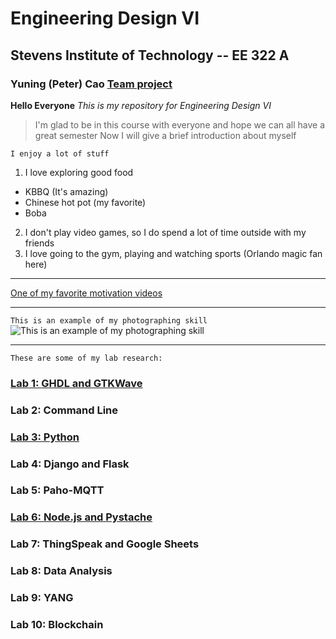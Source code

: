# Engineering Design VI 
## Stevens Institute of Technology -- EE 322 A
### Yuning (Peter) Cao [Team project](https://sites.google.com/d/1ngwPaidaa0Ctt1cAQI62VDjU3l0D9GB5/p/1R1XTZZ8OABlUEslSH3o1kkuUe-YeKoDF/edit)

**Hello Everyone** 
*This is my repository for Engineering Design VI*
>I'm glad to be in this course with everyone and hope we can all have a great semester
>Now I will give a brief introduction about myself

`I enjoy a lot of stuff`
1. I love exploring good food
- KBBQ (It's amazing)
- Chinese hot pot (my favorite)
- Boba
2. I don't play video games, so I do spend a lot of time outside with my friends
3. I love going to the gym, playing and watching sports (Orlando magic fan here)

---

[One of my favorite motivation videos](https://www.youtube.com/watch?v=gMWXMMUg5pI)

---
`This is an example of my photographing skill`
![This is an example of my photographing skill](https://github.com/user-attachments/assets/82a1cd39-0ff5-4bf7-bc04-8053330bad4e)

---
`These are some of my lab research: `
### [Lab 1: GHDL and GTKWave](https://github.com/YuningCao0512/Engineering_Design_VI/blob/main/Lab%201.md)
### Lab 2: Command Line
### [Lab 3: Python](https://github.com/YuningCao0512/Engineering_Design_VI/blob/main/Lab%203.md)
### Lab 4: Django and Flask
### Lab 5: Paho-MQTT
### [Lab 6: Node.js and Pystache](https://github.com/YuningCao0512/Engineering_Design_VI/blob/main/Lab%206.md)
### Lab 7: ThingSpeak and Google Sheets
### Lab 8: Data Analysis
### Lab 9: YANG
### Lab 10: Blockchain
